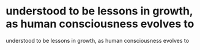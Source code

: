 # understood to be lessons in growth, as human consciousness evolves to

understood to be lessons in growth, as human consciousness evolves to